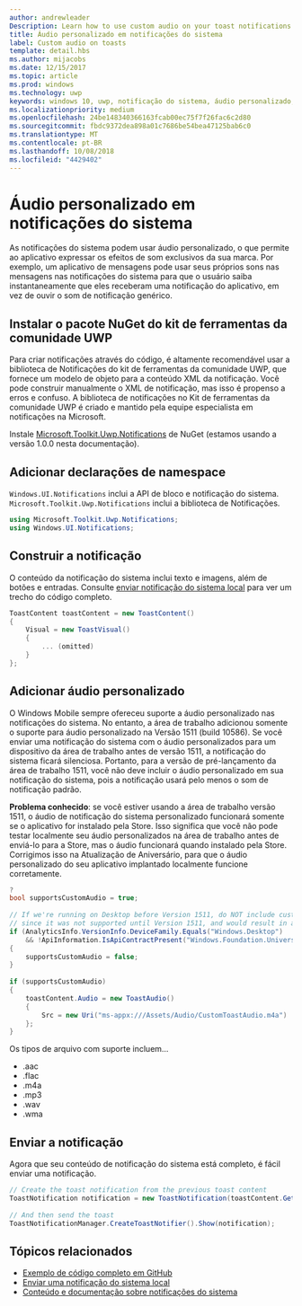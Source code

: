 ```yaml
---
author: andrewleader
Description: Learn how to use custom audio on your toast notifications.
title: Áudio personalizado em notificações do sistema
label: Custom audio on toasts
template: detail.hbs
ms.author: mijacobs
ms.date: 12/15/2017
ms.topic: article
ms.prod: windows
ms.technology: uwp
keywords: windows 10, uwp, notificação do sistema, áudio personalizado, notificação, áudio, som
ms.localizationpriority: medium
ms.openlocfilehash: 24be148340366163fcab00ec75f7f26fac6c2d80
ms.sourcegitcommit: fbdc9372dea898a01c7686be54bea47125bab6c0
ms.translationtype: MT
ms.contentlocale: pt-BR
ms.lasthandoff: 10/08/2018
ms.locfileid: "4429402"
---
```

# <a name="custom-audio-on-toasts"></a>Áudio personalizado em notificações do sistema

As notificações do sistema podem usar áudio personalizado, o que permite ao aplicativo expressar os efeitos de som exclusivos da sua marca. Por exemplo, um aplicativo de mensagens pode usar seus próprios sons nas mensagens nas notificações do sistema para que o usuário saiba instantaneamente que eles receberam uma notificação do aplicativo, em vez de ouvir o som de notificação genérico.

## <a name="install-uwp-community-toolkit-nuget-package"></a>Instalar o pacote NuGet do kit de ferramentas da comunidade UWP

Para criar notificações através do código, é altamente recomendável usar a biblioteca de Notificações do kit de ferramentas da comunidade UWP, que fornece um modelo de objeto para a conteúdo XML da notificação. Você pode construir manualmente o XML de notificação, mas isso é propenso a erros e confuso. A biblioteca de notificações no Kit de ferramentas da comunidade UWP é criado e mantido pela equipe especialista em notificações na Microsoft.

Instale [Microsoft.Toolkit.Uwp.Notifications](https://www.nuget.org/packages/Microsoft.Toolkit.Uwp.Notifications/) de NuGet (estamos usando a versão 1.0.0 nesta documentação).


## <a name="add-namespace-declarations"></a>Adicionar declarações de namespace

`Windows.UI.Notifications` inclui a API de bloco e notificação do sistema. `Microsoft.Toolkit.Uwp.Notifications` inclui a biblioteca de Notificações.

```csharp
using Microsoft.Toolkit.Uwp.Notifications;
using Windows.UI.Notifications;
```


## <a name="construct-the-notification"></a>Construir a notificação

O conteúdo da notificação do sistema inclui texto e imagens, além de botões e entradas. Consulte [enviar notificação do sistema local](send-local-toast.md) para ver um trecho do código completo.

```csharp
ToastContent toastContent = new ToastContent()
{
    Visual = new ToastVisual()
    {
        ... (omitted)
    }
};
```


## <a name="add-the-custom-audio"></a>Adicionar áudio personalizado

O Windows Mobile sempre ofereceu suporte a áudio personalizado nas notificações do sistema. No entanto, a área de trabalho adicionou somente o suporte para áudio personalizado na Versão 1511 (build 10586). Se você enviar uma notificação do sistema com o áudio personalizados para um dispositivo da área de trabalho antes de versão 1511, a notificação do sistema ficará silenciosa. Portanto, para a versão de pré-lançamento da área de trabalho 1511, você não deve incluir o áudio personalizado em sua notificação do sistema, pois a notificação usará pelo menos o som de notificação padrão.

**Problema conhecido**: se você estiver usando a área de trabalho versão 1511, o áudio de notificação do sistema personalizado funcionará somente se o aplicativo for instalado pela Store. Isso significa que você não pode testar localmente seu áudio personalizados na área de trabalho antes de enviá-lo para a Store, mas o áudio funcionará quando instalado pela Store. Corrigimos isso na Atualização de Aniversário, para que o áudio personalizado do seu aplicativo implantado localmente funcione corretamente.

```csharp
?
bool supportsCustomAudio = true;
 
// If we're running on Desktop before Version 1511, do NOT include custom audio
// since it was not supported until Version 1511, and would result in a silent toast.
if (AnalyticsInfo.VersionInfo.DeviceFamily.Equals("Windows.Desktop")
    && !ApiInformation.IsApiContractPresent("Windows.Foundation.UniversalApiContract", 2))
{
    supportsCustomAudio = false;
}
 
if (supportsCustomAudio)
{
    toastContent.Audio = new ToastAudio()
    {
        Src = new Uri("ms-appx:///Assets/Audio/CustomToastAudio.m4a")
    };
}
```

Os tipos de arquivo com suporte incluem...

- .aac
- .flac
- .m4a
- .mp3
- .wav
- .wma


## <a name="send-the-notification"></a>Enviar a notificação

Agora que seu conteúdo de notificação do sistema está completo, é fácil enviar uma notificação.

```csharp
// Create the toast notification from the previous toast content
ToastNotification notification = new ToastNotification(toastContent.GetXml());
             
// And then send the toast
ToastNotificationManager.CreateToastNotifier().Show(notification);
```


## <a name="related-topics"></a>Tópicos relacionados

- [Exemplo de código completo em GitHub](https://github.com/WindowsNotifications/quickstart-toast-with-custom-audio)
- [Enviar uma notificação do sistema local](send-local-toast.md)
- [Conteúdo e documentação sobre notificações do sistema](adaptive-interactive-toasts.md)
